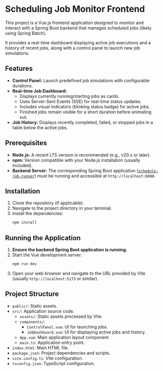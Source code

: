 # Scheduling Job Monitor Frontend

This project is a Vue.js frontend application designed to monitor and interact with a Spring Boot backend that manages scheduled jobs (likely using Spring Batch).

It provides a real-time dashboard displaying active job executions and a history of recent jobs, along with a control panel to launch new job simulations.

## Features

*   **Control Panel:** Launch predefined job simulations with configurable durations.
*   **Real-time Job Dashboard:** 
    *   Displays currently running/starting jobs as cards.
    *   Uses Server-Sent Events (SSE) for real-time status updates.
    *   Includes visual indicators (blinking status badge) for active jobs.
    *   Finished jobs remain visible for a short duration before animating out.
*   **Job History:** Displays recently completed, failed, or stopped jobs in a table below the active jobs.

## Prerequisites

*   **Node.js:** A recent LTS version is recommended (e.g., v20.x or later).
*   **npm:** Version compatible with your Node.js installation (usually included).
*   **Backend Server:** The corresponding Spring Boot application ([`schedule-job-runner`](https://github.com/k9yosh/schedule-job-runner)) must be running and accessible at `http://localhost:8080`.

## Installation

1.  Clone the repository (if applicable).
2.  Navigate to the project directory in your terminal.
3.  Install the dependencies:
    ```bash
    npm install
    ```

## Running the Application

1.  **Ensure the backend Spring Boot application is running.**
2.  Start the Vue development server:
    ```bash
    npm run dev
    ```
3.  Open your web browser and navigate to the URL provided by Vite (usually `http://localhost:5173` or similar).

## Project Structure

*   `public/`: Static assets.
*   `src/`: Application source code.
    *   `assets/`: Static assets processed by Vite.
    *   `components/`:
        *   `ControlPanel.vue`: UI for launching jobs.
        *   `JobDashboard.vue`: UI for displaying active jobs and history.
    *   `App.vue`: Main application layout component.
    *   `main.ts`: Application entry point.
*   `index.html`: Main HTML file.
*   `package.json`: Project dependencies and scripts.
*   `vite.config.ts`: Vite configuration.
*   `tsconfig.json`: TypeScript configuration.
